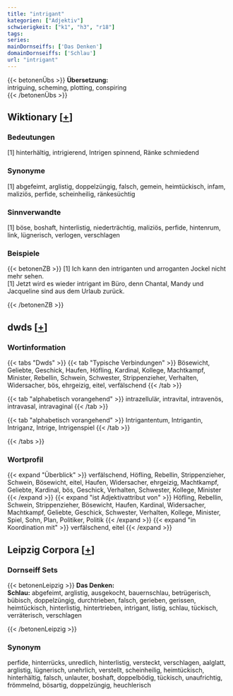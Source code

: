 ```yaml
---
title: "intrigant"
kategorien: ["Adjektiv"]
schwierigkeit: ["k1", "h3", "r18"]
tags:
series:
mainDornseiffs: ['Das Denken']
domainDornseiffs: ['Schlau']
url: "intrigant"
---
```


{{< betonenÜbs >}}
**Übersetzung:**  
intriguing, scheming, plotting, conspiring  
{{< /betonenÜbs >}}

## Wiktionary [[+](https://de.wiktionary.org/wiki/intrigant)]

### Bedeutungen
[1] hinterhältig, intrigierend, Intrigen spinnend, Ränke schmiedend  

### Synonyme
[1] abgefeimt, arglistig, doppelzüngig, falsch, gemein, heimtückisch, infam, maliziös, perfide, scheinheilig, ränkesüchtig  

### Sinnverwandte
[1] böse, boshaft, hinterlistig, niederträchtig, maliziös, perfide, hintenrum, link, lügnerisch, verlogen, verschlagen  

### Beispiele
{{< betonenZB >}}
[1] Ich kann den intriganten und arroganten Jockel nicht mehr sehen.  
[1] Jetzt wird es wieder intrigant im Büro, denn Chantal, Mandy und Jacqueline sind aus dem Urlaub zurück.  

{{< /betonenZB >}}


## dwds [[+](https://www.dwds.de/wb/intrigant)]

### Wortinformation
{{< tabs "Dwds" >}}
{{< tab "Typische Verbindungen" >}}
Bösewicht, Geliebte, Geschick, Haufen, Höfling, Kardinal, Kollege, Machtkampf, Minister, Rebellin, Schwein, Schwester, Strippenzieher, Verhalten, Widersacher, bös, ehrgeizig, eitel, verfälschend
{{< /tab >}}

{{< tab "alphabetisch vorangehend" >}}
intrazellulär, intravital, intravenös, intravasal, intravaginal
{{< /tab >}}

{{< tab "alphabetisch vorangehend" >}}
Intrigantentum, Intrigantin, Intriganz, Intrige, Intrigenspiel
{{< /tab >}}

{{< /tabs >}}

### Wortprofil
{{< expand "Überblick" >}} verfälschend, Höfling, Rebellin, Strippenzieher, Schwein, Bösewicht, eitel, Haufen, Widersacher, ehrgeizig, Machtkampf, Geliebte, Kardinal, bös, Geschick, Verhalten, Schwester, Kollege, Minister {{< /expand >}}
{{< expand "ist Adjektivattribut von" >}} Höfling, Rebellin, Schwein, Strippenzieher, Bösewicht, Haufen, Kardinal, Widersacher, Machtkampf, Geliebte, Geschick, Schwester, Verhalten, Kollege, Minister, Spiel, Sohn, Plan, Politiker, Politik {{< /expand >}}
{{< expand "in Koordination mit" >}} verfälschend, eitel {{< /expand >}}

## Leipzig Corpora [[+](https://corpora.uni-leipzig.de/en/res?word=intrigant&corpusId=deu_newscrawl-public_2018)]

### Dornseiff Sets
{{< betonenLeipzig >}}
**Das Denken:**  
**Schlau:** abgefeimt, arglistig, ausgekocht, bauernschlau, betrügerisch, bübisch, doppelzüngig, durchtrieben, falsch, gerieben, gerissen, heimtückisch, hinterlistig, hintertrieben, intrigant, listig, schlau, tückisch, verräterisch, verschlagen  

{{< /betonenLeipzig >}}

### Synonym
perfide, hinterrücks, unredlich, hinterlistig, versteckt, verschlagen, aalglatt, arglistig, lügnerisch, unehrlich, verstellt, scheinheilig, heimtückisch, hinterhältig, falsch, unlauter, boshaft, doppelbödig, tückisch, unaufrichtig, frömmelnd, bösartig, doppelzüngig, heuchlerisch

